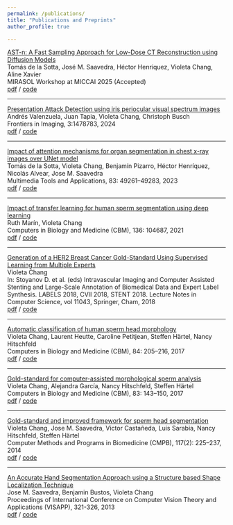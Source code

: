 ```yaml
---
permalink: /publications/
title: "Publications and Preprints"
author_profile: true

---
```


[AST-n: A Fast Sampling Approach for Low-Dose CT Reconstruction using Diffusion Models]() \
Tomás de la Sotta, José M. Saavedra, Héctor Henríquez, Violeta Chang, Aline Xavier \
MIRASOL Workshop at MICCAI 2025 (Accepted) \
[pdf](https://www.arxiv.org/abs/2508.09943) / [code]()

---
[Presentation Attack Detection using iris periocular visual spectrum images]() \
Andrés Valenzuela, Juan Tapia, Violeta Chang, Christoph Busch \
Frontiers in Imaging, 3:1478783, 2024 \
[pdf](https://www.frontiersin.org/journals/imaging/articles/10.3389/fimag.2024.1478783/full) / [code]()

---
[Impact of attention mechanisms for organ segmentation in chest x-ray images over UNet model]() \
Tomás de la Sotta, Violeta Chang, Benjamín Pizarro, Héctor Henríquez, Nicolás Alvear, Jose M. Saavedra \
Multimedia Tools and Applications, 83: 49261–49283, 2023 \
[pdf](https://link.springer.com/article/10.1007/s11042-023-17220-w) / [code]()

---
[Impact of transfer learning for human sperm segmentation using deep learning]() \
Ruth Marín, Violeta Chang \
Computers in Biology and Medicine (CBM), 136: 104687, 2021 \
[pdf](https://www.sciencedirect.com/science/article/abs/pii/S0010482521004819) / [code]()

---
[Generation of a HER2 Breast Cancer Gold-Standard Using Supervised Learning from Multiple Experts]() \
Violeta Chang \
In: Stoyanov D. et al. (eds) Intravascular Imaging and Computer Assisted Stenting and Large-Scale Annotation of Biomedical Data and Expert Label Synthesis. LABELS 2018, CVII 2018, STENT 2018. Lecture Notes in Computer Science, vol 11043, Springer, Cham, 2018 \
[pdf](https://scian.cl/scientific-image-analysis/generation-of-a-her2-breast-cancer-gold-standard-using-supervised-learning-from-multiple-experts/) / [code]()

---
[Automatic classification of human sperm head morphology]() \
Violeta Chang, Laurent Heutte, Caroline Petitjean, Steffen Härtel, Nancy Hitschfeld \
Computers in Biology and Medicine (CBM), 84: 205–216, 2017 \
[pdf](https://www.sciencedirect.com/science/article/abs/pii/S0010482517300835) / [code]()

---
[Gold-standard for computer-assisted morphological sperm analysis]() \
Violeta Chang, Alejandra García, Nancy Hitschfeld, Steffen Härtel \
Computers in Biology and Medicine (CBM), 83: 143–150, 2017 \
[pdf](https://pubmed.ncbi.nlm.nih.gov/28279863/) / [code]()

---
[Gold-standard and improved framework for sperm head segmentation]() \
Violeta Chang, Jose M. Saavedra, Victor Castañeda, Luis Sarabia, Nancy Hitschfeld, Steffen Härtel \
Computer Methods and Programs in Biomedicine (CMPB), 117(2): 225–237, 2014 \
[pdf](https://www.sciencedirect.com/science/article/abs/pii/S0169260714002521) / [code]()

---
[An Accurate Hand Segmentation Approach using a Structure based Shape Localization Technique]() \
Jose M. Saavedra, Benjamin Bustos, Violeta Chang \
Proceedings of International Conference on Computer Vision Theory and Applications (VISAPP), 321-326, 2013 \
[pdf](https://vchang.diinf.usach.cl/An%20accurate%20hand%20segmentation%20approach%20using%20a%20structure%20based%20shape%20localization%20technique.pdf) / [code]()
